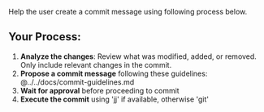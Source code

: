 Help the user create a commit message using following process below.

## Your Process:

1. **Analyze the changes**: Review what was modified, added, or removed. Only include relevant changes in the commit.
2. **Propose a commit message** following these guidelines: @../../docs/commit-guidelines.md
3. **Wait for approval** before proceeding to commit
4. **Execute the commit** using 'jj' if available, otherwise 'git'
